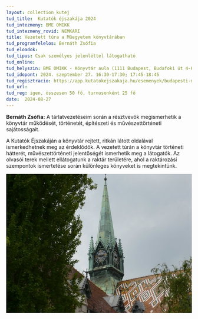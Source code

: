 ```yaml
---
layout: collection_kutej
tud_title:  Kutatók éjszakája 2024
tud_intezmeny: BME OMIKK
tud_intezmeny_rovid: NEMKARI
title: Vezetett túra a Műegyetem könyvtárában 
tud_programfelelos: Bernáth Zsófia
tud_eloadok: 
tud_tipus: Csak személyes jelenléttel látogatható
tud_online: 
tud_helyszin: BME OMIKK - Könyvtár aula (1111 Budapest, Budafoki út 4-6.) 
tud_idopont: 2024. szeptember 27. 16:30-17:30; 17:45-18:45
tud_regisztracio: https://app.kutatokejszakaja.hu/esemenyek/budapesti-muszaki-es-gazdasagtudomanyi-egyetem-bme/vezetett-tura-a-muegyetem-konyvtaraban
tud_url: 
tud_reg: igen, összesen 50 fő, turnusonként 25 fő 
date:  2024-08-27
---
```

**Bernáth Zsófia:** A tárlatvezetéseim során a résztvevők megismerhetik a könyvtár  működését, történetét, építészeti és művészettörténeti sajátosságait.  

A Kutatók Éjszakáján  a könyvtár rejtett, ritkán látott oldalával ismerkedhetnek meg az érdeklődők. 
A vezetett túrán a könyvtár történeti hátterét, művészettörténeti jelentőségét ismerhetik meg a látogatók.
Az olvasói terek mellett ellátogatunk a raktár területére, ahol a raktározási szempontok ismertetése során különleges könyveket is megtekintünk.  


![Vezetett túra a Műegyetem könyvtárában ](../2024/images/vezetett_tura_a_konyvtarban.jpg)
